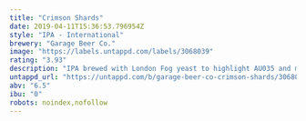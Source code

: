 ```yaml
---
title: "Crimson Shards"
date: 2019-04-11T15:36:53.796954Z
style: "IPA - International"
brewery: "Garage Beer Co."
image: "https://labels.untappd.com/labels/3068039"
rating: "3.93"
description: "IPA brewed with London Fog yeast to highlight AU035 and mosaic hops in collaboration with Magic Rock."
untappd_url: "https://untappd.com/b/garage-beer-co-crimson-shards/3068039"
abv: "6.5"
ibu: "0"
robots: noindex,nofollow
---
```

